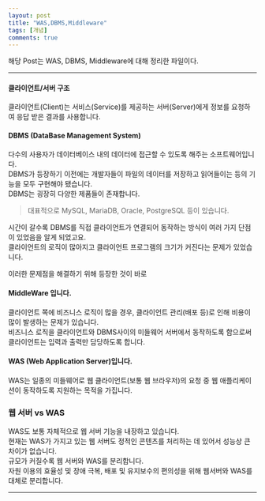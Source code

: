 ```yaml
---
layout: post
title: "WAS,DBMS,Middleware"
tags: [개념]
comments: true
---
```

 
해당 Post는 WAS, DBMS, Middleware에 대해 정리한 파일이다.

---

#### 클라이언트/서버 구조
클라이언트(Client)는 서비스(Service)를 제공하는 서버(Server)에게 정보를 요청하여 응답 받은 결과를 사용합니다.<br>

#### DBMS (DataBase Management System)
다수의 사용자가 데이터베이스 내의 데이터에 접근할 수 있도록 해주는 소프트웨어입니다.<br>
DBMS가 등장하기 이전에는 개발자들이 파일의 데이터를 저장하고 읽어들이는 등의 기능을 모두 구현해야 됐습니다.<br>
DBMS는 굉장히 다양한 제품들이 존재합니다.<br>
> 대표적으로 MySQL, MariaDB, Oracle, PostgreSQL 등이 있습니다.

시간이 갈수록 DBMS를 직접 클라이언트가 연결되어 동작하는 방식이 여러 가지 단점이 있었음을 알게 되었고요.<br>
클라이언트의 로직이 많아지고 클라이언트 프로그램의 크기가 커진다는 문제가 있었습니다.<br>

이러한 문제점을 해결하기 위해 등장한 것이 바로

#### MiddleWare 입니다.
클라이언트 쪽에 비즈니스 로직이 많을 경우, 클라이언트 관리(배포 등)로 인해 비용이 많이 발생하는 문제가 있습니다.<br>
비즈니스 로직을 클라이언트와 DBMS사이의 미들웨어 서버에서 동작하도록 함으로써 클라이언트는 입력과 출력만 담당하도록 합니다.<br>

#### WAS (Web Application Server)입니다.
WAS는 일종의 미들웨어로 웹 클라이언트(보통 웹 브라우저)의 요청 중 웹 애플리케이션이 동작하도록 지원하는 목적을 가집니다.<br>

### 웹 서버 vs WAS
WAS도 보통 자체적으로 웹 서버 기능을 내장하고 있습니다.<br>
현재는 WAS가 가지고 있는 웹 서버도 정적인 콘텐츠를 처리하는 데 있어서 성능상 큰 차이가 없습니다.<br>
규모가 커질수록 웹 서버와 WAS를 분리합니다.<br>
자원 이용의 효율성 및 장애 극복, 배포 및 유지보수의 편의성을 위해 웹서버와 WAS를 대체로 분리합니다.<br>
 

---
